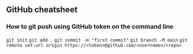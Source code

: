 ## GitHub cheatsheet

### How to git push using GitHub token on the command line

`git init`
`git add .`
`git commit -m "first commit"`
`git branch -M main`
`git remote set-url origin https://<token>@github.com/<username>/<repo>`
